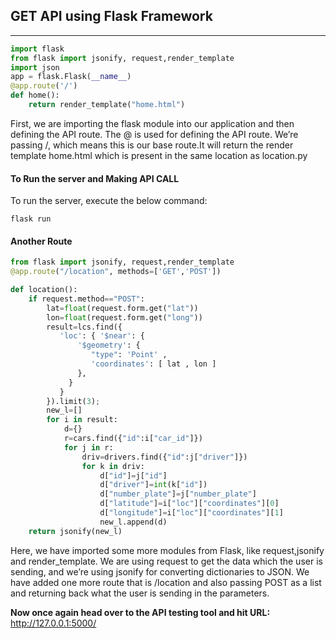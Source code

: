 ## GET API using Flask Framework
---
```python
import flask
from flask import jsonify, request,render_template
import json
app = flask.Flask(__name__)
@app.route('/')
def home():
    return render_template("home.html")
```
First, we are importing the flask module into our application and then defining the API route. The @ is used for defining the API route. We’re passing /, which means this is our base route.It will return the render template home.html which is present in the same location as location.py
#### To Run the server and Making API CALL
To run the server, execute the below command:
```
flask run
```
#### Another Route
```python
from flask import jsonify, request,render_template
@app.route("/location", methods=['GET','POST'])

def location():
    if request.method=="POST":
        lat=float(request.form.get("lat"))
        lon=float(request.form.get("long"))
        result=lcs.find({
           'loc': { '$near': {
               '$geometry': {
                  "type": 'Point' ,
                  'coordinates': [ lat , lon ]
               },
             }
           }
        }).limit(3);
        new_l=[]
        for i in result:
            d={}
            r=cars.find({"id":i["car_id"]})
            for j in r:
                driv=drivers.find({"id":j["driver"]})
                for k in driv:
                    d["id"]=j["id"]
                    d["driver"]=int(k["id"])
                    d["number_plate"]=j["number_plate"]
                    d["latitude"]=i["loc"]["coordinates"][0]
                    d["longitude"]=i["loc"]["coordinates"][1]
                    new_l.append(d)
    return jsonify(new_l)
```
Here, we have imported some more modules from Flask, like request,jsonify and render_template. We are using request to get the data which the user is sending, and we’re using jsonify for converting dictionaries to JSON. We have added one more route that is /location and also passing POST as a list and returning back what the user is sending in the parameters.

**Now once again head over to the API testing tool and hit URL:**
http://127.0.0.1:5000/

